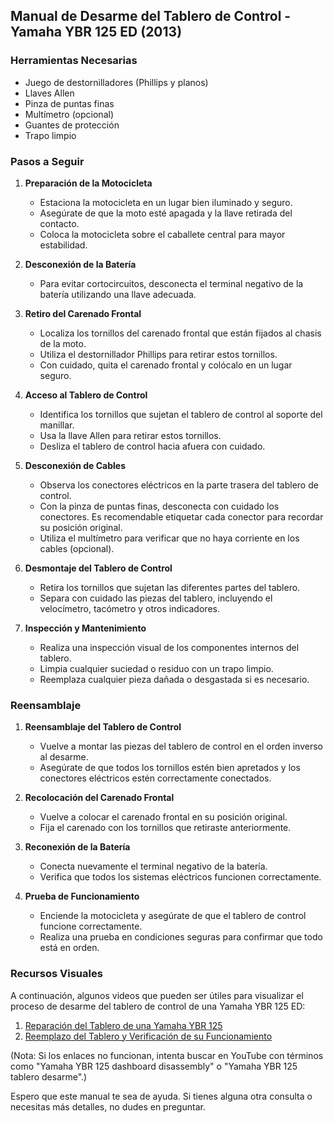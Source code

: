 ## Manual de Desarme del Tablero de Control - Yamaha YBR 125 ED (2013)

### Herramientas Necesarias
- Juego de destornilladores (Phillips y planos)
- Llaves Allen
- Pinza de puntas finas
- Multímetro (opcional)
- Guantes de protección
- Trapo limpio

### Pasos a Seguir

1. **Preparación de la Motocicleta**
   - Estaciona la motocicleta en un lugar bien iluminado y seguro.
   - Asegúrate de que la moto esté apagada y la llave retirada del contacto.
   - Coloca la motocicleta sobre el caballete central para mayor estabilidad.

2. **Desconexión de la Batería**
   - Para evitar cortocircuitos, desconecta el terminal negativo de la batería utilizando una llave adecuada.

3. **Retiro del Carenado Frontal**
   - Localiza los tornillos del carenado frontal que están fijados al chasis de la moto.
   - Utiliza el destornillador Phillips para retirar estos tornillos.
   - Con cuidado, quita el carenado frontal y colócalo en un lugar seguro.

4. **Acceso al Tablero de Control**
   - Identifica los tornillos que sujetan el tablero de control al soporte del manillar.
   - Usa la llave Allen para retirar estos tornillos.
   - Desliza el tablero de control hacia afuera con cuidado.

5. **Desconexión de Cables**
   - Observa los conectores eléctricos en la parte trasera del tablero de control.
   - Con la pinza de puntas finas, desconecta con cuidado los conectores. Es recomendable etiquetar cada conector para recordar su posición original.
   - Utiliza el multímetro para verificar que no haya corriente en los cables (opcional).

6. **Desmontaje del Tablero de Control**
   - Retira los tornillos que sujetan las diferentes partes del tablero.
   - Separa con cuidado las piezas del tablero, incluyendo el velocímetro, tacómetro y otros indicadores.

7. **Inspección y Mantenimiento**
   - Realiza una inspección visual de los componentes internos del tablero.
   - Limpia cualquier suciedad o residuo con un trapo limpio.
   - Reemplaza cualquier pieza dañada o desgastada si es necesario.

### Reensamblaje
1. **Reensamblaje del Tablero de Control**
   - Vuelve a montar las piezas del tablero de control en el orden inverso al desarme.
   - Asegúrate de que todos los tornillos estén bien apretados y los conectores eléctricos estén correctamente conectados.

2. **Recolocación del Carenado Frontal**
   - Vuelve a colocar el carenado frontal en su posición original.
   - Fija el carenado con los tornillos que retiraste anteriormente.

3. **Reconexión de la Batería**
   - Conecta nuevamente el terminal negativo de la batería.
   - Verifica que todos los sistemas eléctricos funcionen correctamente.

4. **Prueba de Funcionamiento**
   - Enciende la motocicleta y asegúrate de que el tablero de control funcione correctamente.
   - Realiza una prueba en condiciones seguras para confirmar que todo está en orden.

### Recursos Visuales
A continuación, algunos videos que pueden ser útiles para visualizar el proceso de desarme del tablero de control de una Yamaha YBR 125 ED:

1. [Reparación del Tablero de una Yamaha YBR 125](https://www.youtube.com/watch?v=ha67qcnzXAA)
2. [Reemplazo del Tablero y Verificación de su Funcionamiento](https://www.youtube.com/watch?v=EMUAqdjqyPQ)

(Nota: Si los enlaces no funcionan, intenta buscar en YouTube con términos como "Yamaha YBR 125 dashboard disassembly" o "Yamaha YBR 125 tablero desarme".)

Espero que este manual te sea de ayuda. Si tienes alguna otra consulta o necesitas más detalles, no dudes en preguntar.
